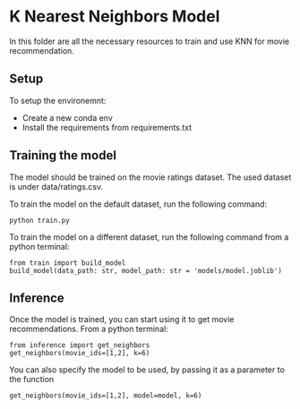 # K Nearest Neighbors Model

In this folder are all the necessary resources to train and use KNN for movie recommendation.

## Setup

To setup the environemnt:
* Create a new conda env
* Install the requirements from requirements.txt

## Training the model

The model should be trained on the movie ratings dataset.
The used dataset is under data/ratings.csv.

To train the model on the default dataset, run the following command:
```
python train.py
```

To train the model on a different dataset, run the following command from a python terminal:
```
from train import build_model
build_model(data_path: str, model_path: str = 'models/model.joblib')
```

## Inference

Once the model is trained, you can start using it to get movie recommendations.
From a python terminal:
```
from inference import get_neighbors
get_neighbors(movie_ids=[1,2], k=6)
```
You can also specify the model to be used, by passing it as a parameter to the function 
```
get_neighbors(movie_ids=[1,2], model=model, k=6)
```
